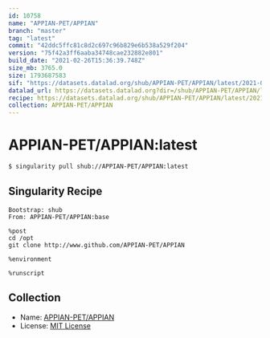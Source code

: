```yaml
---
id: 10758
name: "APPIAN-PET/APPIAN"
branch: "master"
tag: "latest"
commit: "42ddc5ffc81c8d2c697c96b829e6b538a529f204"
version: "75f42a3ff6aaba34748cae232882e801"
build_date: "2021-02-26T15:36:39.748Z"
size_mb: 3765.0
size: 1793687583
sif: "https://datasets.datalad.org/shub/APPIAN-PET/APPIAN/latest/2021-02-26-42ddc5ff-75f42a3f/75f42a3ff6aaba34748cae232882e801.sif"
datalad_url: https://datasets.datalad.org?dir=/shub/APPIAN-PET/APPIAN/latest/2021-02-26-42ddc5ff-75f42a3f/
recipe: https://datasets.datalad.org/shub/APPIAN-PET/APPIAN/latest/2021-02-26-42ddc5ff-75f42a3f/Singularity
collection: APPIAN-PET/APPIAN
---
```


# APPIAN-PET/APPIAN:latest

```bash
$ singularity pull shub://APPIAN-PET/APPIAN:latest
```

## Singularity Recipe

```singularity
Bootstrap: shub
From: APPIAN-PET/APPIAN:base

%post
cd /opt
git clone http://www.github.com/APPIAN-PET/APPIAN 

%environment

%runscript
```

## Collection

 - Name: [APPIAN-PET/APPIAN](https://github.com/APPIAN-PET/APPIAN)
 - License: [MIT License](https://api.github.com/licenses/mit)

